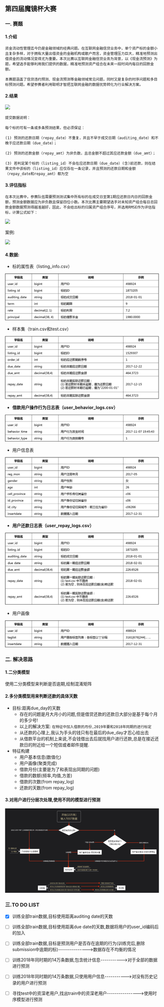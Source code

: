 ## 第四届魔镜杯大赛
### 一. 赛题

#### 1.介绍

```
资金流动性管理迄今仍是金融领域的经典问题。在互联网金融信贷业务中，单个资产标的金额小且复杂多样，对于拥有大量出借资金的金融机构或散户而言，资金管理压力巨大，精准地预测出借资金的流动情况变得尤为重要。本次比赛以互联网金融信贷业务为背景，以《现金流预测》为题，希望选手能够利用我们提供的数据，精准地预测资产组合在未来一段时间内每日的回款金额。

本赛题涵盖了信贷违约预测、现金流预测等金融领域常见问题，同时又是复杂的时序问题和多目标预测问题。希望参赛者利用聪明才智把互联网金融的数据优势转化为行业解决方案。
```

#### 2.结果

![](https://aifile.ppdai.com/bf5d80cd83b5448f8193e53fbe5429ec..png)

```
提交数据说明：

每个标的可有一条或多条预测结果，但必须保证：

(1) 预测的还款日期（repay_date）不重复，并且不早于成交日期（auditing_date）和不晚于应还款日期（due_date）；

(2) 预测的还款金额（repay_amt）为非负数，且总金额不超过其应还款金额（due_amt）；

(3) 若判定某个标的（listing_id）不会在应还款日期（due_date）(含)前还款，则在结果文件中该标的（listing_id）应仅存在一条记录，并且预测的还款日期和金额（repay_date和repay_amt）都为空
```

#### 3.评估指标

```
在本次比赛中，参赛队伍需要预测测试集中所有标的在成交日至第1期应还款日内日的回款金额，预测金额数据应为非负数且保留四位小数。本次比赛主要期望选手对未知资产组合每日总回款金额数据预测得越准越好，因此，不会给出标的归属资产组合序号，并选用RMSE作为评估指标，计算公式如下：
```

![](https://aifile.ppdai.com/db57926066ed44e783dbe7e9a2565144..png)

案例:

![](https://aifile.ppdai.com/88e7c7203f444815ab950125a0304c44..png)

#### 4.数据:

- 标的属性表（listing_info.csv）

![](./images/listing_info.png)

- 样本集（train.csv和test.csv）

![](./images/train.png)

- **借款用户操作行为日志表（user_behavior_logs.csv）**

![](./images/user_behavior_logs.png)

- 用户信息表

![](./images/user_info.png)

- **用户还款日志表（user_repay_logs.csv）**

![](./images/user_repay_logs.png)

- 用户画像

![](./images/user_taglist.png)

### 二. 解决思路

#### 1.二分类模型

使用二分类模型来判断是否逾期,绘制混淆矩阵

#### 2.多分类模型用来判断还款的具体天数

- 目标:距离due_day的天数
  - 存在的问题是月大月小的问题,但是借贷还款的还款日大部分是基于每个月的多少号!
  - 以上的解决方案: `在特征中加入借款的月份,2019年要和2018年同期的进行标定`
  - 从还款的心理上,我认为手头的钱只有在最后的due_day才忍心给出去
  - 从借款平台的机制上来说,不会钱借出去后就找用户进行还款,总是在接近还款日的附近给一个短信或者邮件提醒.
- 特征构建
  - 用户基本信息(数值化)
  - 用户画像(聚类完成)
  - 借款月份(主要是为了和表现出同期的问题)
  - 借款的数额(频率,均值,方差)
  - 借款的次数(from repay_log)
  - 还款的天数(from repay_log)

#### 3.对用户进行分层次处理,使用不同的模型进行预测

![](./images/framework.png)

### 三.TO DO LIST

- [x] 训练全部train数据,目标使用距离auditing date的天数
- [ ] 训练全部train数据,目标使用距离due date的天数,数据将用户的user_id编码后的加入
- [ ] 训练全部train数据,目标是预测用户是否存在逾期的行为(训练完后,删除submission中逾期的标)--------------->数据存在不均衡的情况

- [ ] 训练2018年同时期的14万条数据,包含统计信息----------->对于全部的数据进行预测
- [ ] 训练2018年同时期的14万条数据,只使用用户信息----------->对没有历史记录的用户进行预测
- [ ] 寻找test中的资深老用户,找出train中的资深老用户---------------->使用时序模型进行预测